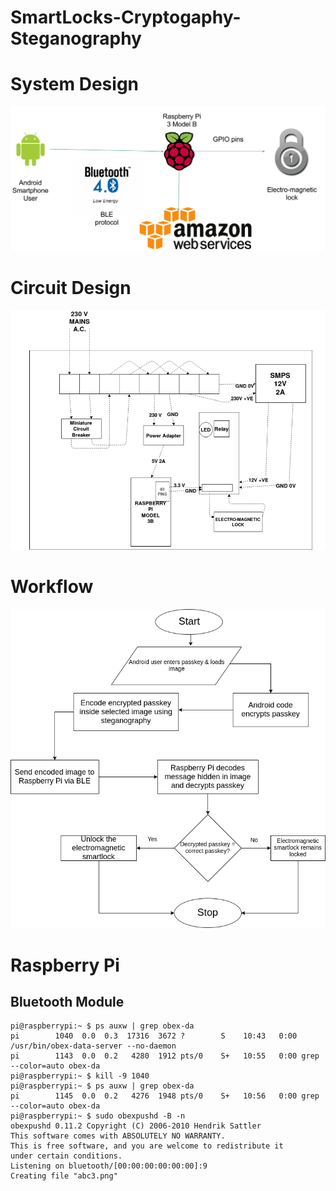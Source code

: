 # SmartLocks-Cryptogaphy-Steganography

# System Design
![](https://github.com/ChaiBapchya/SmartLocks-Cryptogaphy-Steganography/blob/master/Pictures/System%20Design.png)

# Circuit Design
![](https://github.com/ChaiBapchya/SmartLocks-Cryptogaphy-Steganography/blob/master/Pictures/Circuit_diagram.png)

# Workflow
![](https://github.com/ChaiBapchya/SmartLocks-Cryptogaphy-Steganography/blob/master/Pictures/Workflow%20.png)

# Raspberry Pi 
## Bluetooth Module
```
pi@raspberrypi:~ $ ps auxw | grep obex-da
pi        1040  0.0  0.3  17316  3672 ?        S    10:43   0:00 /usr/bin/obex-data-server --no-daemon 
pi        1143  0.0  0.2   4280  1912 pts/0    S+   10:55   0:00 grep --color=auto obex-da
pi@raspberrypi:~ $ kill -9 1040
pi@raspberrypi:~ $ ps auxw | grep obex-da
pi        1145  0.0  0.2   4276  1948 pts/0    S+   10:56   0:00 grep --color=auto obex-da
pi@raspberrypi:~ $ sudo obexpushd -B -n
obexpushd 0.11.2 Copyright (C) 2006-2010 Hendrik Sattler
This software comes with ABSOLUTELY NO WARRANTY.
This is free software, and you are welcome to redistribute it
under certain conditions.
Listening on bluetooth/[00:00:00:00:00:00]:9
Creating file "abc3.png"
```
